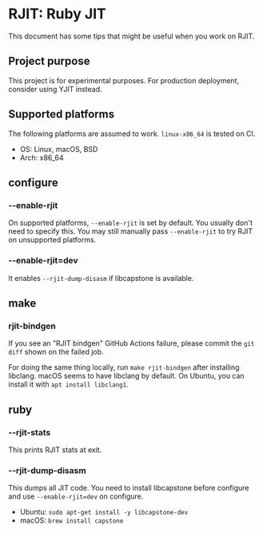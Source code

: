 # RJIT: Ruby JIT

This document has some tips that might be useful when you work on RJIT.

## Project purpose

This project is for experimental purposes.
For production deployment, consider using YJIT instead.

## Supported platforms

The following platforms are assumed to work. `linux-x86_64` is tested on CI.

* OS: Linux, macOS, BSD
* Arch: x86\_64

## configure
### --enable-rjit

On supported platforms, `--enable-rjit` is set by default. You usually don't need to specify this.
You may still manually pass `--enable-rjit` to try RJIT on unsupported platforms.

### --enable-rjit=dev

It enables `--rjit-dump-disasm` if libcapstone is available.

## make
### rjit-bindgen

If you see an "RJIT bindgen" GitHub Actions failure, please commit the `git diff` shown on the failed job.

For doing the same thing locally, run `make rjit-bindgen` after installing libclang.
macOS seems to have libclang by default. On Ubuntu, you can install it with `apt install libclang1`.

## ruby
### --rjit-stats

This prints RJIT stats at exit.

### --rjit-dump-disasm

This dumps all JIT code. You need to install libcapstone before configure and use `--enable-rjit=dev` on configure.

* Ubuntu: `sudo apt-get install -y libcapstone-dev`
* macOS: `brew install capstone`
